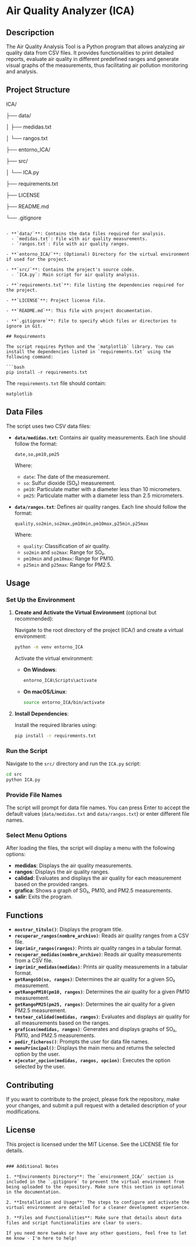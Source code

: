 # Air Quality Analyzer (ICA)

## Descripction

The Air Quality Analysis Tool is a Python program that allows analyzing air quality data from CSV files. It provides functionalities to print detailed reports, evaluate air quality in different predefined ranges and generate visual graphs of the measurements, thus facilitating air pollution monitoring and analysis.

## Project Structure

ICA/

├── data/

│ ├── medidas.txt

│ └── rangos.txt

├── entorno_ICA/

├── src/

│ └── ICA.py

├── requirements.txt

├── LICENSE

├── README.md

└── .gitignore

```

- **`data/`**: Contains the data files required for analysis.
  - `medidas.txt`: File with air quality measurements.
  - `rangos.txt`: File with air quality ranges.

- **`entorno_ICA/`**: (Optional) Directory for the virtual environment if used for the project.

- **`src/`**: Contains the project's source code.
  - `ICA.py`: Main script for air quality analysis.

- **`requirements.txt`**: File listing the dependencies required for the project.

- **`LICENSE`**: Project license file.

- **`README.md`**: This file with project documentation.

- **`.gitignore`**: File to specify which files or directories to ignore in Git.

## Requirements

The script requires Python and the `matplotlib` library. You can install the dependencies listed in `requirements.txt` using the following command:

```bash
pip install -r requirements.txt
```

The `requirements.txt` file should contain:

```
matplotlib
```

## Data Files

The script uses two CSV data files:

- **`data/medidas.txt`**: Contains air quality measurements. Each line should follow the format:

  ```
  date,so,pm10,pm25
  ```

  Where:
  - `date`: The date of the measurement.
  - `so`: Sulfur dioxide (SO₂) measurement.
  - `pm10`: Particulate matter with a diameter less than 10 micrometers.
  - `pm25`: Particulate matter with a diameter less than 2.5 micrometers.

- **`data/rangos.txt`**: Defines air quality ranges. Each line should follow the format:

  ```
  quality,so2min,so2max,pm10min,pm10max,p25min,p25max
  ```

  Where:
  - `quality`: Classification of air quality.
  - `so2min` and `so2max`: Range for SO₂.
  - `pm10min` and `pm10max`: Range for PM10.
  - `p25min` and `p25max`: Range for PM2.5.

## Usage

### Set Up the Environment

1. **Create and Activate the Virtual Environment** (optional but recommended):

   Navigate to the root directory of the project (ICA/) and create a virtual environment:

   ```bash
   python -m venv entorno_ICA
   ```

   Activate the virtual environment:

   - **On Windows**:
     ```bash
     entorno_ICA\Scripts\activate
     ```
   - **On macOS/Linux**:
     ```bash
     source entorno_ICA/bin/activate
     ```

2. **Install Dependencies**:

   Install the required libraries using:

   ```bash
   pip install -r requirements.txt
   ```

### Run the Script

Navigate to the `src/` directory and run the `ICA.py` script:

```bash
cd src
python ICA.py
```

### Provide File Names

The script will prompt for data file names. You can press Enter to accept the default values (`data/medidas.txt` and `data/rangos.txt`) or enter different file names.

### Select Menu Options

After loading the files, the script will display a menu with the following options:

- **medidas**: Displays the air quality measurements.
- **rangos**: Displays the air quality ranges.
- **calidad**: Evaluates and displays the air quality for each measurement based on the provided ranges.
- **grafica**: Shows a graph of SO₂, PM10, and PM2.5 measurements.
- **salir**: Exits the program.

## Functions

- **`mostrar_titulo()`**: Displays the program title.
- **`recuperar_rangos(nombre_archivo)`**: Reads air quality ranges from a CSV file.
- **`imprimir_rangos(rangos)`**: Prints air quality ranges in a tabular format.
- **`recuperar_medidas(nombre_archivo)`**: Reads air quality measurements from a CSV file.
- **`imprimir_medidas(medidas)`**: Prints air quality measurements in a tabular format.
- **`getRangoSO(so, rangos)`**: Determines the air quality for a given SO₂ measurement.
- **`getRangoPM10(pm10, rangos)`**: Determines the air quality for a given PM10 measurement.
- **`getRangoPM25(pm25, rangos)`**: Determines the air quality for a given PM2.5 measurement.
- **`testear_calidad(medidas, rangos)`**: Evaluates and displays air quality for all measurements based on the ranges.
- **`graficas(medidas, rangos)`**: Generates and displays graphs of SO₂, PM10, and PM2.5 measurements.
- **`pedir_ficheros()`**: Prompts the user for data file names.
- **`menuPrincipal()`**: Displays the main menu and returns the selected option by the user.
- **`ejecutar_opcion(medidas, rangos, opcion)`**: Executes the option selected by the user.

## Contributing

If you want to contribute to the project, please fork the repository, make your changes, and submit a pull request with a detailed description of your modifications.

## License

This project is licensed under the MIT License. See the LICENSE file for details.
```

### Additional Notes

1. **Environments Directory**: The `environment_ICA/` section is included in the `.gitignore` to prevent the virtual environment from being uploaded to the repository. Make sure this section is optional in the documentation.

2. **Installation and Usage**: The steps to configure and activate the virtual environment are detailed for a cleaner development experience.

3. **Files and Functionalities**: Make sure that details about data files and script functionalities are clear to users.

If you need more tweaks or have any other questions, feel free to let me know - I'm here to help!
